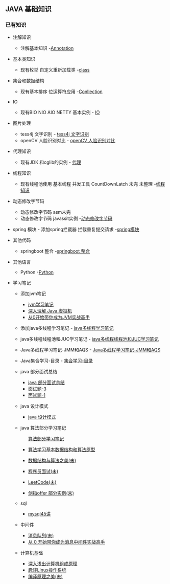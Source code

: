 ## JAVA 基础知识
  
    
   ### 已有知识
   +  注解知识 
        - 注解基本知识
            -[Annotation](/src/main/java/Annotation "创作你的创作")
   
   +   基本类知识
        - 现有枚举 自定义重新加载类
             -[class](/src/main/java/clazz "创作你的创作")
   
   +   集合和数据结构
        -  现有基本排序 位运算符应用
            -[Conllection](/src/main/java/Conllection "创作你的创作")
   
   + IO
        - 现有BIO NIO AIO  NETTY 基本实例
                 - [IO](/src/main/java/IO "创作你的创作")

   + 图片处理
        - tess4j 文字识别
                 - [tess4j 文字识别](/src/main/java/imghand/Tess4JTest.java "创作你的创作")
        - openCV 人脸识别对比
                 - [openCV 人脸识别对比](/src/main/java/imghand/FaceVideo.java "创作你的创作")
   
   
   +   代理知识
       - 现有JDK 和cglib的实例
             - [代理](/src/main/java/proxy "创作你的创作")
   
   +   线程知识
       - 现有线程池使用 基本线程 并发工具 CountDownLatch 未完 未整理
            -[线程知识](/src/main/java/ThreadPool "创作你的创作")
   
   +   动态修改字节码
       - 动态修改字节码  asm未完  
       - 动态修改字节码 javassit实例
            -[动态修改字节码](/src/main/java/dynamic "创作你的创作")
   
   +   spring 模块
      - 添加spring拦截器 拦截重复提交请求
            -[spring模块](/src/main/java/spring "spring")
     
   +   其他代码
         - springboot 整合
                     -[springboot 整合](https://github.com/mood321/springboot-demo)    
                      
   +   其他语言
         - Python
                     -[Python](https://github.com/mood321/Python)     
                      
   +   学习笔记
   
        - 添加jvm笔记
           - [jvm学习笔记](/src/main/resources/note/JVM%E5%AD%A6%E4%B9%A0%E7%AC%94%E8%AE%B0.md)
           - [深入理解 Java 虚拟机](/src/main/resources/note/jvm/深入理解Java虚拟机.md )
           - [从0开始带你成为JVM实战高手](/src/main/resources/note/jvm/从0开始带你成为JVM实战高手.md )
        - 添加java多线程学习笔记
              - [java多线程学习笔记](/src/main/resources/note/Java多线程学习笔记-多线程.md)
                       
        - java多线程线程池和JUC学习笔记
              - [java多线程线程池和JUC学习笔记](/src/main/resources/note/Java多线程学习笔记-线程池.md)
                       
        - Java多线程学习笔记-JMM和AQS
              - [Java多线程学习笔记-JMM和AQS](/src/main/resources/note/Java多线程学习笔记--JMM和AQS.md)
        - Java集合学习-目录
                 - [集合学习-目录](/src/main/resources/note/集合目录.md)
        - java 部分面试总结
             - [java 部分面试总结](/src/main/resources//note/mianshi/面试题记.md)
             - [面试题-3](/src/main/resources//note/mianshi/面试题-3.md)
             - [面试题-1](/src/main/resources//note/mianshi/面试题-1.md)
         
        -  java 设计模式
              - [java 设计模式](/src/main/resources/note/设计模式笔记.md)
                                      
        - java 算法部分学习笔记
            <ul><p> <a href="/src/main/resources/note/Algorithm/算法学习笔记.md">算法部分学习笔记</a> 
            <li><p> <a href="/src/main/resources/note/Algorithm/算法学习基本数据结构和算法原型.md">算法学习基本数据结构和算法原型</a>    
            <li> <p> <a href="/src/main/resources/note/Algorithm/数据结构与算法之美.md">数据结构与算法之美(未)</a> 
            <li> <p> <a href="/src/main/resources/note/Algorithm/程序员面试.md">程序员面试(未)</a> 
            <li> <p> <a href="/src/main/resources/note/Algorithm/LeetCode.md">LeetCode(未)</a> 
            <li> <p> <a href="/src/main/java/offer">剑指offer 部分实例(未)</a> 
       
                               
   + sql
     - [mysql45讲](/src/main/resources/note/sql/sql45讲.md)
                              
   + 中间件
      - [消息队列(未)](/src/main/resources/note/中间件/消息中间件.md)
      - [从 0 开始带你成为消息中间件实战高手](/src/main/resources/note/中间件/从0开始带你成为消息中间件实战高手.md)
   
   
   + 计算机基础
      - [深入浅出计算机组成原理](/src/main/resources/note/linux/深入浅出计算机组成原理.md)
      - [趣谈Linux操作系统](/src/main/resources/note/linux/趣谈Linux操作系统.md)
      - [编译原理之美(未)](/src/main/resources/note/compile/编译yuan理之美.md)
                              
   